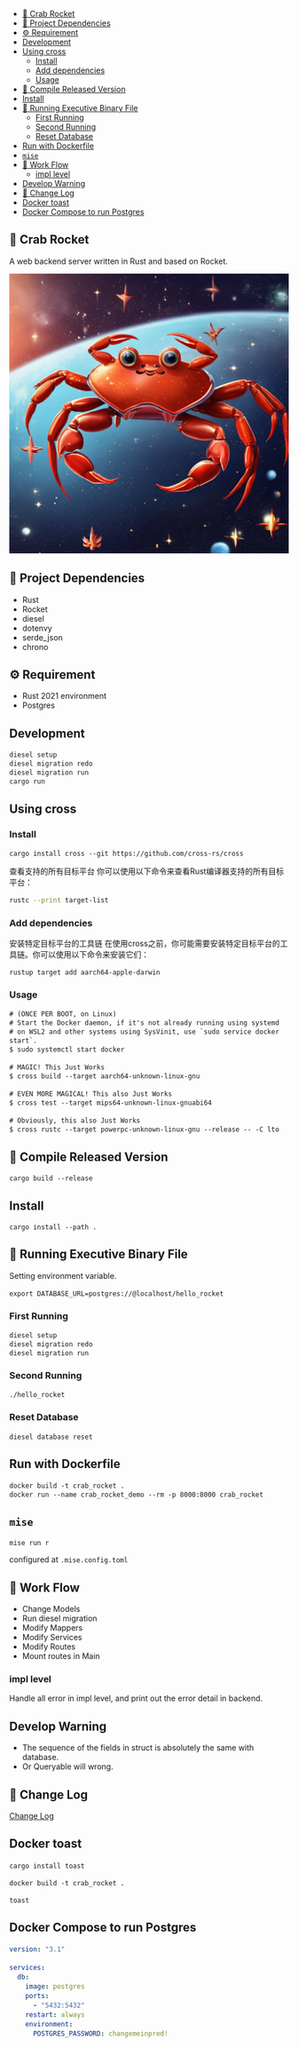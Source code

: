 - [🦀 Crab Rocket](#-crab-rocket)
- [🧩 Project Dependencies](#-project-dependencies)
- [⚙️ Requirement](#️-requirement)
- [Development](#development)
- [Using cross](#using-cross)
  - [Install](#install)
  - [Add dependencies](#add-dependencies)
  - [Usage](#usage)
- [🔧 Compile Released Version](#-compile-released-version)
- [Install](#install-1)
- [🚀 Running Executive Binary File](#-running-executive-binary-file)
  - [First Running](#first-running)
  - [Second Running](#second-running)
  - [Reset Database](#reset-database)
- [Run with Dockerfile](#run-with-dockerfile)
- [`mise`](#mise)
- [🚦 Work Flow](#-work-flow)
  - [impl level](#impl-level)
- [Develop Warning](#develop-warning)
- [📖 Change Log](#-change-log)
- [Docker toast](#docker-toast)
- [Docker Compose to run Postgres](#docker-compose-to-run-postgres)

## 🦀 Crab Rocket

A web backend server written in Rust and based on Rocket.

![crab_rocket](./assets/crab,super_moden_rocket,_fast_and_complex,_in_the_universe,_full_of_stars,_delightful.png)

## 🧩 Project Dependencies

- Rust
- Rocket
- diesel
- dotenvy
- serde_json
- chrono

## ⚙️ Requirement

- Rust 2021 environment
- Postgres

## Development

```shell
diesel setup
diesel migration redo
diesel migration run
cargo run
```

## Using cross
### Install

```shell
cargo install cross --git https://github.com/cross-rs/cross
```
查看支持的所有目标平台
你可以使用以下命令来查看Rust编译器支持的所有目标平台：

```sh
rustc --print target-list
```

### Add dependencies

安装特定目标平台的工具链
在使用cross之前，你可能需要安装特定目标平台的工具链。你可以使用以下命令来安装它们：

```shell
rustup target add aarch64-apple-darwin
```
### Usage
```shell
# (ONCE PER BOOT, on Linux)
# Start the Docker daemon, if it's not already running using systemd
# on WSL2 and other systems using SysVinit, use `sudo service docker start`.
$ sudo systemctl start docker

# MAGIC! This Just Works
$ cross build --target aarch64-unknown-linux-gnu

# EVEN MORE MAGICAL! This also Just Works
$ cross test --target mips64-unknown-linux-gnuabi64

# Obviously, this also Just Works
$ cross rustc --target powerpc-unknown-linux-gnu --release -- -C lto
```

## 🔧 Compile Released Version

```shell
cargo build --release
```

## Install

```shell
cargo install --path .
```

## 🚀 Running Executive Binary File

Setting environment variable.

`export DATABASE_URL=postgres://@localhost/hello_rocket`

### First Running

```shell
diesel setup
diesel migration redo
diesel migration run
```

### Second Running

```shell
./hello_rocket
```

### Reset Database

```shell
diesel database reset
```

## Run with Dockerfile

```shell
docker build -t crab_rocket .
docker run --name crab_rocket_demo --rm -p 8000:8000 crab_rocket
```

## `mise`
```shell
mise run r
```

configured at `.mise.config.toml`

## 🚦 Work Flow

- Change Models
- Run diesel migration
- Modify Mappers
- Modify Services
- Modify Routes
- Mount routes in Main

### impl level

Handle all error in impl level, and print out the error detail in backend.

## Develop Warning

- The sequence of the fields in struct is absolutely the same with database.
- Or Queryable will wrong.

## 📖 Change Log

[Change Log](./CHANGELOG.md)

## Docker toast

`cargo install toast`

`docker build -t crab_rocket .`

`toast`

## Docker Compose to run Postgres

```yml
version: "3.1"

services:
  db:
    image: postgres
    ports:
      - "5432:5432"
    restart: always
    environment:
      POSTGRES_PASSWORD: changemeinpred!
```

